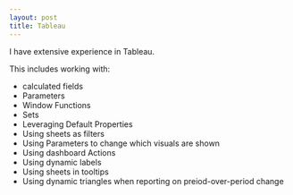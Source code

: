 ```yaml
---
layout: post
title: Tableau
---
```

I have extensive experience in Tableau.

This includes working with:
- calculated fields
- Parameters
- Window Functions
- Sets
- Leveraging Default Properties
- Using sheets as filters
- Using Parameters to change which visuals are shown
- Using dashboard Actions
- Using dynamic labels
- Using sheets in tooltips
- Using dynamic triangles when reporting on preiod-over-period change
